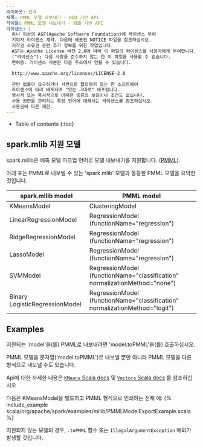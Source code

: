 ```yaml
---
레이아웃: 전역
제목: PMML 모델 내보내기 - RDD 기반 API
타이틀: PMML 모델 내보내기 - RDD 기반 API
라이센스: |
  하나 이상의 ASF(Apache Software Foundation)에 라이센스 부여
  기여자 라이센스 계약. 다음에 배포된 NOTICE 파일을 참조하십시오.
  저작권 소유권 관련 추가 정보를 위한 작업입니다.
  ASF는 Apache License 버전 2.0에 따라 이 파일의 라이센스를 사용자에게 부여합니다.
  ("라이센스"); 다음 사항을 준수하지 않는 한 이 파일을 사용할 수 없습니다.
  면허증. 라이센스 사본은 다음 주소에서 얻을 수 있습니다.

  http://www.apache.org/licenses/LICENSE-2.0

  관련 법률이 요구하거나 서면으로 합의하지 않는 한 소프트웨어
  라이센스에 따라 배포되며 "있는 그대로" 배포됩니다.
  명시적 또는 묵시적으로 어떠한 종류의 보증이나 조건도 없습니다.
  사용 권한을 관리하는 특정 언어에 대해서는 라이센스를 참조하십시오.
  사용권에 따른 제한.
---
```


* Table of contents
{:toc}

## spark.mlib 지원 모델

spark.mllib은 예측 모델 마크업 언어로 모델 내보내기를 지원합니다. ([PMML](http://en.wikipedia.org/wiki/Predictive_Model_Markup_Language)).

아래 표는 PMML로 내보낼 수 있는 'spark.mlib' 모델과 동등한 PMML 모델을 요약한 것입니다.

<table class="table">
  <thead>
    <tr><th>spark.mllib model</th><th>PMML model</th></tr>
  </thead>
  <tbody>
    <tr>
      <td>KMeansModel</td><td>ClusteringModel</td>
    </tr>    
    <tr>
      <td>LinearRegressionModel</td><td>RegressionModel (functionName="regression")</td>
    </tr>
    <tr>
      <td>RidgeRegressionModel</td><td>RegressionModel (functionName="regression")</td>
    </tr>
    <tr>
      <td>LassoModel</td><td>RegressionModel (functionName="regression")</td>
    </tr>
    <tr>
      <td>SVMModel</td><td>RegressionModel (functionName="classification" normalizationMethod="none")</td>
    </tr>
    <tr>
      <td>Binary LogisticRegressionModel</td><td>RegressionModel (functionName="classification" normalizationMethod="logit")</td>
    </tr>
  </tbody>
</table>

## Examples
<div class="codetabs">

<div data-lang="scala" markdown="1">
지원되는 'model'을(를) PMML로 내보내려면 'model.toPMML'을(를) 호출하십시오.

PMML 모델을 문자열('model.toPMML')로 내보낼 뿐만 아니라 PMML 모델을 다른 형식으로 내보낼 수도 있습니다.

Api에 대한 자세한 내용은 [`KMeans` Scala docs](api/scala/org/apache/spark/mllib/clustering/KMeans.html) 및 [`Vectors` Scala docs](api/scala/org/apache/spark/mllib/linalg/Vectors$.html) 를 참조하십시오

다음은 KMeansModel을 빌드하고 PMML 형식으로 인쇄하는 전체 예:
{% include_example scala/org/apache/spark/examples/mllib/PMMLModelExportExample.scala %}

지원되지 않는 모델의 경우, `.toPMML` 함수 또는 `IllegalArgumentException` 예외가 발생할 것입니다.

</div>

</div>
